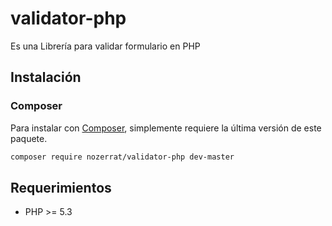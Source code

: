 # validator-php
Es una Librería para validar formulario en PHP

## Instalación

### Composer

Para instalar con [Composer](https://getcomposer.org/), simplemente requiere la
última versión de este paquete.

```bash
composer require nozerrat/validator-php dev-master
```

## Requerimientos
- PHP >= 5.3